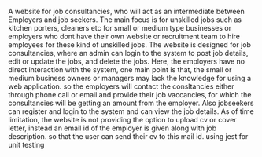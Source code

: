 A website for job consultancies, who will act as an intermediate between Employers and job seekers.
The main focus is for unskilled jobs such as kitchen porters, cleaners etc for small or medium type businesses
  or employers who dont have their own website or recruitment team to hire employees for these kind of unskilled jobs.
The website is designed for job consultancies, where an admin can login to the system to post job details, edit or update the jobs, and delete the jobs.
Here, the employers have no direct interaction with the system, one main point is that, the small or medium business owners or managers may lack the knowledge for 
  using a web application. so the employers will contact the consltancies either through phone call or email and provide their job vaccancies, for which the 
  consultancies will be getting an amount from the employer.
Also jobseekers can register and login to the system and can view the job details. 
As of time limitation, the website is not providing the option to upload cv or cover letter, instead an email id of the employer is given along with job description.
  so that the user can send their cv to this mail id. 
using jest for unit testing



